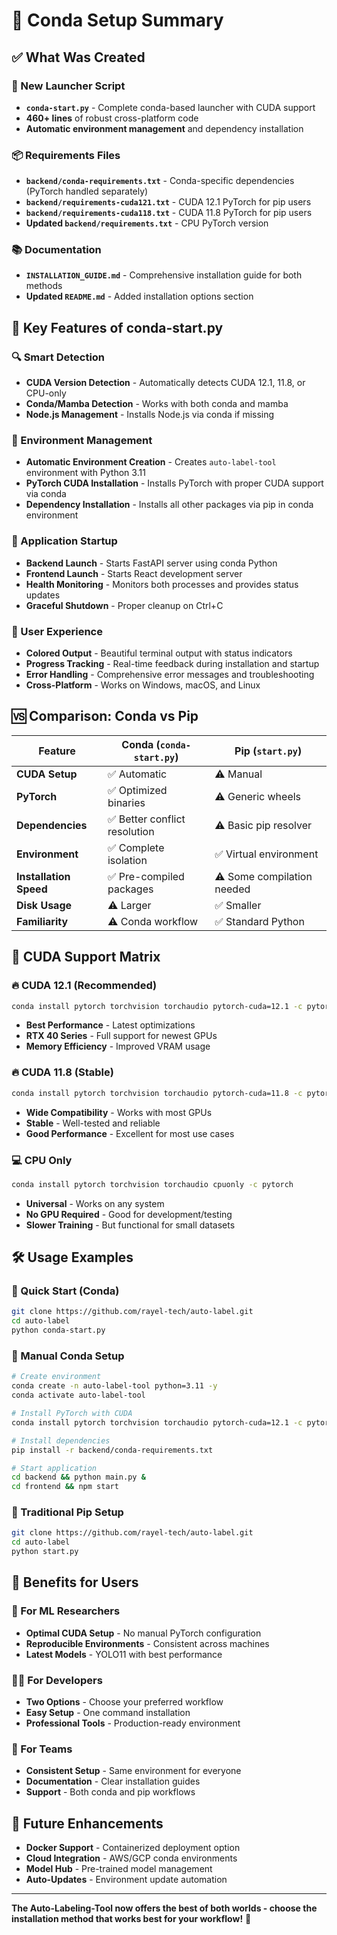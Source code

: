 # 🐍 Conda Setup Summary

## ✅ What Was Created

### 🚀 New Launcher Script
- **`conda-start.py`** - Complete conda-based launcher with CUDA support
- **460+ lines** of robust cross-platform code
- **Automatic environment management** and dependency installation

### 📦 Requirements Files
- **`backend/conda-requirements.txt`** - Conda-specific dependencies (PyTorch handled separately)
- **`backend/requirements-cuda121.txt`** - CUDA 12.1 PyTorch for pip users
- **`backend/requirements-cuda118.txt`** - CUDA 11.8 PyTorch for pip users
- **Updated `backend/requirements.txt`** - CPU PyTorch version

### 📚 Documentation
- **`INSTALLATION_GUIDE.md`** - Comprehensive installation guide for both methods
- **Updated `README.md`** - Added installation options section

## 🎯 Key Features of conda-start.py

### 🔍 Smart Detection
- **CUDA Version Detection** - Automatically detects CUDA 12.1, 11.8, or CPU-only
- **Conda/Mamba Detection** - Works with both conda and mamba
- **Node.js Management** - Installs Node.js via conda if missing

### 🐍 Environment Management
- **Automatic Environment Creation** - Creates `auto-label-tool` environment with Python 3.11
- **PyTorch CUDA Installation** - Installs PyTorch with proper CUDA support via conda
- **Dependency Installation** - Installs all other packages via pip in conda environment

### 🚀 Application Startup
- **Backend Launch** - Starts FastAPI server using conda Python
- **Frontend Launch** - Starts React development server
- **Health Monitoring** - Monitors both processes and provides status updates
- **Graceful Shutdown** - Proper cleanup on Ctrl+C

### 🎨 User Experience
- **Colored Output** - Beautiful terminal output with status indicators
- **Progress Tracking** - Real-time feedback during installation and startup
- **Error Handling** - Comprehensive error messages and troubleshooting
- **Cross-Platform** - Works on Windows, macOS, and Linux

## 🆚 Comparison: Conda vs Pip

| Feature | Conda (`conda-start.py`) | Pip (`start.py`) |
|---------|-------------------------|------------------|
| **CUDA Setup** | ✅ Automatic | ⚠️ Manual |
| **PyTorch** | ✅ Optimized binaries | ⚠️ Generic wheels |
| **Dependencies** | ✅ Better conflict resolution | ⚠️ Basic pip resolver |
| **Environment** | ✅ Complete isolation | ✅ Virtual environment |
| **Installation Speed** | ✅ Pre-compiled packages | ⚠️ Some compilation needed |
| **Disk Usage** | ⚠️ Larger | ✅ Smaller |
| **Familiarity** | ⚠️ Conda workflow | ✅ Standard Python |

## 🎯 CUDA Support Matrix

### 🔥 CUDA 12.1 (Recommended)
```bash
conda install pytorch torchvision torchaudio pytorch-cuda=12.1 -c pytorch -c nvidia
```
- **Best Performance** - Latest optimizations
- **RTX 40 Series** - Full support for newest GPUs
- **Memory Efficiency** - Improved VRAM usage

### 🔥 CUDA 11.8 (Stable)
```bash
conda install pytorch torchvision torchaudio pytorch-cuda=11.8 -c pytorch -c nvidia
```
- **Wide Compatibility** - Works with most GPUs
- **Stable** - Well-tested and reliable
- **Good Performance** - Excellent for most use cases

### 💻 CPU Only
```bash
conda install pytorch torchvision torchaudio cpuonly -c pytorch
```
- **Universal** - Works on any system
- **No GPU Required** - Good for development/testing
- **Slower Training** - But functional for small datasets

## 🛠️ Usage Examples

### 🚀 Quick Start (Conda)
```bash
git clone https://github.com/rayel-tech/auto-label.git
cd auto-label
python conda-start.py
```

### 🔧 Manual Conda Setup
```bash
# Create environment
conda create -n auto-label-tool python=3.11 -y
conda activate auto-label-tool

# Install PyTorch with CUDA
conda install pytorch torchvision torchaudio pytorch-cuda=12.1 -c pytorch -c nvidia -y

# Install dependencies
pip install -r backend/conda-requirements.txt

# Start application
cd backend && python main.py &
cd frontend && npm start
```

### 🐍 Traditional Pip Setup
```bash
git clone https://github.com/rayel-tech/auto-label.git
cd auto-label
python start.py
```

## 🎉 Benefits for Users

### 🧠 For ML Researchers
- **Optimal CUDA Setup** - No manual PyTorch configuration
- **Reproducible Environments** - Consistent across machines
- **Latest Models** - YOLO11 with best performance

### 👨‍💻 For Developers
- **Two Options** - Choose your preferred workflow
- **Easy Setup** - One command installation
- **Professional Tools** - Production-ready environment

### 🏢 For Teams
- **Consistent Setup** - Same environment for everyone
- **Documentation** - Clear installation guides
- **Support** - Both conda and pip workflows

## 🔮 Future Enhancements

- **Docker Support** - Containerized deployment option
- **Cloud Integration** - AWS/GCP conda environments
- **Model Hub** - Pre-trained model management
- **Auto-Updates** - Environment update automation

---

**The Auto-Labeling-Tool now offers the best of both worlds - choose the installation method that works best for your workflow!** 🚀